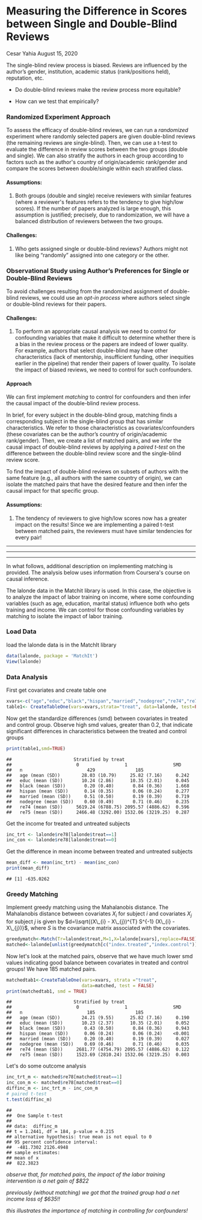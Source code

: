 Measuring the Difference in Scores between Single and Double-Blind Reviews
================
Cesar Yahia
August 15, 2020

The single-blind review process is biased. Reviews are influenced by the author’s gender, institution, academic status (rank/positions held), reputation, etc.

-   Do double-blind reviews make the review process more equitable?

-   How can we test that empirically?

### Randomized Experiment Approach

To assess the efficacy of double-blind reviews, we can run a *randomized* experiment where randomly selected papers are given double-blind reviews (the remaining reviews are single-blind). Then, we can use a t-test to evaluate the difference in review scores between the two groups (double and single). We can also stratify the authors in each group according to factors such as the author's country of origin/academic rank/gender and compare the scores between double/single within each stratified class.

#### Assumptions:

1.  Both groups (double and single) receive reviewers with similar features (where a reviewer's features refers to the tendency to give high/low scores). If the number of papers analyzed is large enough, this assumption is justified; precisely, due to randomization, we will have a balanced distribution of reviewers between the two groups.

#### Challenges:

1.  Who gets assigned single or double-blind reviews? Authors might not like being “randomly” assigned into one category or the other.

### Observational Study using Author’s Preferences for Single or Double-Blind Reviews

To avoid challenges resulting from the randomized assignment of double-blind reviews, we could use an *opt-in process* where authors select single or double-blind reviews for their papers.

#### Challenges:

1.  To perform an appropriate causal analysis we need to control for confounding variables that make it difficult to determine whether there is a bias in the review process or the papers are indeed of lower quality. For example, authors that select double-blind may have other characteristics (lack of mentorship, insufficient funding, other inequities earlier in the pipeline) that render their papers of lower quality. To isolate the impact of biased reviews, we need to control for such confounders.

#### Approach

We can first implement *matching* to control for confounders and then infer the causal impact of the double-blind review process.

In brief, for every subject in the double-blind group, matching finds a corresponding subject in the single-blind group that has similar characteristics. We refer to those characteristics as covariates/confounders (these covariates can be the author’s country of origin/academic rank/gender). Then, we create a list of matched pairs, and we infer the causal impact of double-blind reviews by applying a *paired t-test* on the difference between the double-blind review score and the single-blind review score.

To find the impact of double-blind reviews on subsets of authors with the same feature (e.g., all authors with the same country of origin), we can isolate the matched pairs that have the desired feature and then infer the causal impact for that specific group.

#### Assumptions:

1.  The tendency of reviewers to give high/low scores now has a greater impact on the results! Since we are implementing a paired t-test between matched pairs, the reviewers must have similar tendencies for every pair!

------------------------------------------------------------------------

------------------------------------------------------------------------

------------------------------------------------------------------------

In what follows, additional description on implementing matching is provided. The analysis below uses information from Coursera's course on causal inference.

The lalonde data in the Matchit library is used. In this case, the objective is to analyze the impact of labor training on income, where some confounding variables (such as age, education, marital status) influence both who gets training and income. We can control for those confounding variables by matching to isolate the impact of labor training.

### Load Data

load the lalonde data is in the MatchIt library

``` r
data(lalonde, package = 'MatchIt')
View(lalonde)
```

### Data Analysis

First get covariates and create table one

``` r
xvars<-c("age","educ","black","hispan","married","nodegree","re74","re75")
table1<- CreateTableOne(vars=xvars,strata="treat", data=lalonde, test=FALSE)
```

Now get the standardize differences (smd) between covariates in treated and control group. Observe high smd values, greater than 0.2, that indicate significant differences in characteristics between the treated and control groups

``` r
print(table1,smd=TRUE)
```

    ##                       Stratified by treat
    ##                        0                 1                 SMD   
    ##   n                        429               185                 
    ##   age (mean (SD))        28.03 (10.79)     25.82 (7.16)     0.242
    ##   educ (mean (SD))       10.24 (2.86)      10.35 (2.01)     0.045
    ##   black (mean (SD))       0.20 (0.40)       0.84 (0.36)     1.668
    ##   hispan (mean (SD))      0.14 (0.35)       0.06 (0.24)     0.277
    ##   married (mean (SD))     0.51 (0.50)       0.19 (0.39)     0.719
    ##   nodegree (mean (SD))    0.60 (0.49)       0.71 (0.46)     0.235
    ##   re74 (mean (SD))     5619.24 (6788.75) 2095.57 (4886.62)  0.596
    ##   re75 (mean (SD))     2466.48 (3292.00) 1532.06 (3219.25)  0.287

Get the income for treated and untreated subjects

``` r
inc_trt <- lalonde$re78[lalonde$treat==1]
inc_con <- lalonde$re78[lalonde$treat==0]
```

Get the difference in mean income between treated and untreated subjects

``` r
mean_diff <- mean(inc_trt) - mean(inc_con)
print(mean_diff)
```

    ## [1] -635.0262

### Greedy Matching

Implement greedy matching using the Mahalanobis distance. The Mahalanobis distance between covariates *X*<sub>*i*</sub> for subject *i* and covariates *X*<sub>*j*</sub> for subject *j* is given by $d=\\sqrt{(X\_{i} - X\_{j})^{T} S^{-1} (X\_{i} - X\_{j})}$, where *S* is the covariance matrix associated with the covariates.

``` r
greedymatch<-Match(Tr=lalonde$treat,M=1,X=lalonde[xvars],replace=FALSE)
matched<-lalonde[unlist(greedymatch[c("index.treated","index.control")]), ]
```

Now let's look at the matched pairs, observe that we have much lower smd values indicating good balance between covariates in treated and control groups! We have 185 matched pairs.

``` r
matchedtab1<-CreateTableOne(vars=xvars, strata ="treat", 
                            data=matched, test = FALSE)
print(matchedtab1, smd = TRUE)
```

    ##                       Stratified by treat
    ##                        0                 1                 SMD   
    ##   n                        185               185                 
    ##   age (mean (SD))        24.21 (9.55)      25.82 (7.16)     0.190
    ##   educ (mean (SD))       10.23 (2.37)      10.35 (2.01)     0.052
    ##   black (mean (SD))       0.43 (0.50)       0.84 (0.36)     0.943
    ##   hispan (mean (SD))      0.06 (0.24)       0.06 (0.24)    <0.001
    ##   married (mean (SD))     0.20 (0.40)       0.19 (0.39)     0.027
    ##   nodegree (mean (SD))    0.69 (0.46)       0.71 (0.46)     0.035
    ##   re74 (mean (SD))     2681.77 (4754.79) 2095.57 (4886.62)  0.122
    ##   re75 (mean (SD))     1523.69 (2810.24) 1532.06 (3219.25)  0.003

Let's do some outcome analysis

``` r
inc_trt_m <- matched$re78[matched$treat==1]
inc_con_m <- matched$re78[matched$treat==0]
diffinc_m <- inc_trt_m - inc_con_m
# paired t-test
t.test(diffinc_m)
```

    ## 
    ##  One Sample t-test
    ## 
    ## data:  diffinc_m
    ## t = 1.2441, df = 184, p-value = 0.215
    ## alternative hypothesis: true mean is not equal to 0
    ## 95 percent confidence interval:
    ##  -481.7302 2126.4948
    ## sample estimates:
    ## mean of x 
    ##  822.3823

*observe that, for matched pairs, the impact of the labor training intervention is a net gain of $822*

*previously (without matching) we got that the trained group had a net income loss of $635!!*

*this illustrates the importance of matching in controlling for confounders!*
